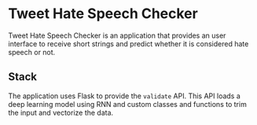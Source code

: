 # Tweet Hate Speech Checker
Tweet Hate Speech Checker is an application that provides an user interface to
receive short strings and predict whether it is considered hate speech or not.

## Stack
The application uses Flask to provide the `validate` API. This API loads a
deep learning model using RNN and custom classes and functions to trim the
input and vectorize the data. 
